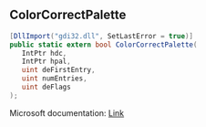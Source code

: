 ## ColorCorrectPalette

```csharp
[DllImport("gdi32.dll", SetLastError = true)]
public static extern bool ColorCorrectPalette(
   IntPtr hdc,
   IntPtr hpal,
   uint deFirstEntry,
   uint numEntries,
   uint deFlags
);
```

Microsoft documentation: [Link](https://docs.microsoft.com/en-us/windows/win32/api/wingdi/nf-wingdi-colorcorrectpalette)

